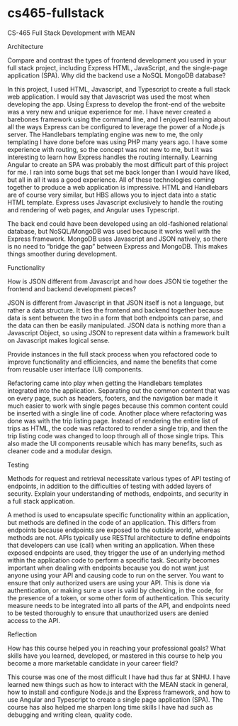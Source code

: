 # cs465-fullstack
CS-465 Full Stack Development with MEAN

Architecture

Compare and contrast the types of frontend development you used in your full stack project, including Express HTML, JavaScript, and the single-page application (SPA).
Why did the backend use a NoSQL MongoDB database?

In this project, I used HTML, Javascript, and Typescript to create a full stack web application. I would say that Javascript was used the most when developing the app. Using Express to develop the front-end of the website was a very new and unique experience for me. I have never created a barebones framework using the command line, and I enjoyed learning about all the ways Express can be configured to leverage the power of a Node.js server. The Handlebars templating engine was new to me, the only templating I have done before was using PHP many years ago. I have some experience with routing, so the concept was not new to me, but it was interesting to learn how Express handles the routing internally. Learning Angular to create an SPA was probably the most difficult part of this project for me. I ran into some bugs that set me back longer than I would have liked, but all in all it was a good experience. All of these technologies coming together to produce a web application is impressive. HTML and Handlebars are of course very similar, but HBS allows you to inject data into a static HTML template. Express uses Javascript exclusively to handle the routing and rendering of web pages, and Angular uses Typescript. 

The back end could have been developed using an old-fashioned relational database, but NoSQL/MongoDB was used because it works well with the Express framework. MongoDB uses Javascript and JSON natively, so there is no need to “bridge the gap” between Express and MongoDB. This makes things smoother during development.

Functionality

How is JSON different from Javascript and how does JSON tie together the frontend and backend development pieces?

JSON is different from Javascript in that JSON itself is not a language, but rather a data structure. It ties the frontend and backend together because data is sent between the two in a form that both endpoints can parse, and the data can then be easily manipulated. JSON data is nothing more than a Javascript Object, so using JSON to represent data within a framework built on Javascript makes logical sense.

Provide instances in the full stack process when you refactored code to improve functionality and efficiencies, and name the benefits that come from reusable user interface (UI) components.

Refactoring came into play when getting the Handlebars templates integrated into the application. Separating out the common content that was on every page, such as headers, footers, and the navigation bar made it much easier to work with single pages because this common content could be inserted with a single line of code. Another place where refactoring was done was with the trip listing page. Instead of rendering the entire list of trips as HTML, the code was refactored to render a single trip, and then the trip listing code was changed to loop through all of those single trips. This also made the UI components reusable which has many benefits, such as cleaner code and a modular design.


Testing

Methods for request and retrieval necessitate various types of API testing of endpoints, in addition to the difficulties of testing with added layers of security. Explain your understanding of methods, endpoints, and security in a full stack application.

A method is used to encapsulate specific functionality within an application, but methods are defined in the code of an application. This differs from endpoints because endpoints are exposed to the outside world, whereas methods are not. APIs typically use RESTful architecture to define endpoints that developers can use (call) when writing an application. When these exposed endpoints are used, they trigger the use of an underlying method within the application code to perform a specific task. Security becomes important when dealing with endpoints because you do not want just anyone using your API and causing code to run on the server. You want to ensure that only authorized users are using your API. This is done via authentication, or making sure a user is valid by checking, in the code, for the presence of a token, or some other form of authentication. This security measure needs to be integrated into all parts of the API, and endpoints need to be tested thoroughly to ensure that unauthorized users are denied access to the API.

Reflection

How has this course helped you in reaching your professional goals? What skills have you learned, developed, or mastered in this course to help you become a more marketable candidate in your career field?

This course was one of the most difficult I have had thus far at SNHU. I have learned new things such as how to interact with the MEAN stack in general, how to install and configure Node.js and the Express framework, and how to use Angular and Typescript to create a single page application (SPA). The course has also helped me sharpen long time skills I have had such as debugging and writing clean, quality code.
